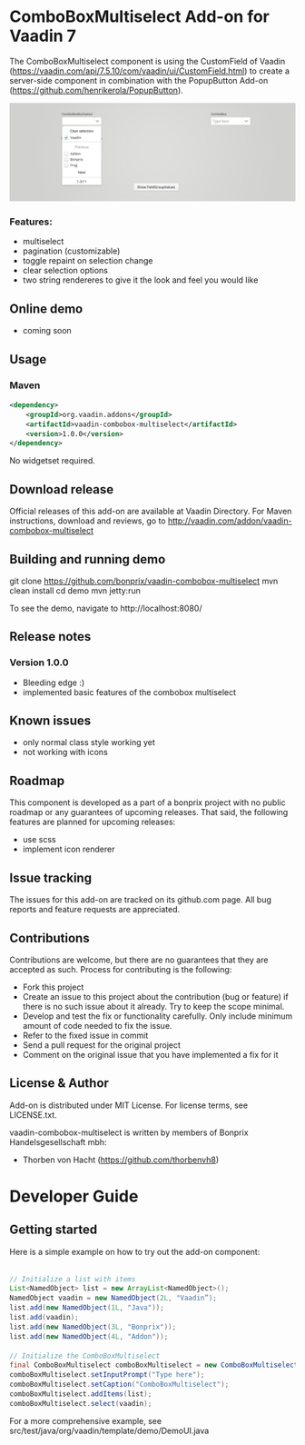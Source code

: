 # ComboBoxMultiselect Add-on for Vaadin 7

The ComboBoxMultiselect component is using the CustomField of Vaadin (https://vaadin.com/api/7.5.10/com/vaadin/ui/CustomField.html) to create a server-side component in combination with the PopupButton Add-on (https://github.com/henrikerola/PopupButton).

![screenshot](assets/screenshot1.png)

### Features:
- multiselect
- pagination (customizable)
- toggle repaint on selection change
- clear selection options
- two string rendereres to give it the look and feel you would like

## Online demo

- coming soon

## Usage

### Maven

```xml
<dependency>
    <groupId>org.vaadin.addons</groupId>
	<artifactId>vaadin-combobox-multiselect</artifactId>
	<version>1.0.0</version>
</dependency>
```

No widgetset required.

## Download release

Official releases of this add-on are available at Vaadin Directory. For Maven instructions, download and reviews, go to http://vaadin.com/addon/vaadin-combobox-multiselect

## Building and running demo

git clone https://github.com/bonprix/vaadin-combobox-multiselect
mvn clean install
cd demo
mvn jetty:run

To see the demo, navigate to http://localhost:8080/
 
## Release notes

### Version 1.0.0
- Bleeding edge :)
- implemented basic features of the combobox multiselect 

## Known issues

- only normal class style working yet
- not working with icons

## Roadmap

This component is developed as a part of a bonprix project with no public roadmap or any guarantees of upcoming releases. That said, the following features are planned for upcoming releases:
- use scss
- implement icon renderer

## Issue tracking

The issues for this add-on are tracked on its github.com page. All bug reports and feature requests are appreciated. 

## Contributions

Contributions are welcome, but there are no guarantees that they are accepted as such. Process for contributing is the following:
- Fork this project
- Create an issue to this project about the contribution (bug or feature) if there is no such issue about it already. Try to keep the scope minimal.
- Develop and test the fix or functionality carefully. Only include minimum amount of code needed to fix the issue.
- Refer to the fixed issue in commit
- Send a pull request for the original project
- Comment on the original issue that you have implemented a fix for it

## License & Author

Add-on is distributed under MIT License. For license terms, see LICENSE.txt.

vaadin-combobox-multiselect is written by members of Bonprix Handelsgesellschaft mbh:
- Thorben von Hacht (https://github.com/thorbenvh8)

# Developer Guide

## Getting started

Here is a simple example on how to try out the add-on component:

```java

// Initialize a list with items
List<NamedObject> list = new ArrayList<NamedObject>();
NamedObject vaadin = new NamedObject(2L, "Vaadin”);
list.add(new NamedObject(1L, "Java"));
list.add(vaadin);
list.add(new NamedObject(3L, "Bonprix"));
list.add(new NamedObject(4L, "Addon"));

// Initialize the ComboBoxMultiselect
final ComboBoxMultiselect comboBoxMultiselect = new ComboBoxMultiselect();
comboBoxMultiselect.setInputPrompt("Type here");
comboBoxMultiselect.setCaption("ComboBoxMultiselect");
comboBoxMultiselect.addItems(list);
comboBoxMultiselect.select(vaadin);

```


For a more comprehensive example, see src/test/java/org/vaadin/template/demo/DemoUI.java
